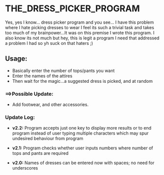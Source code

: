 # THE_DRESS_PICKER_PROGRAM

Yes, yes I know... dress picker program and you see... I have this problem where I hate picking dresses to wear
I feel its such a trivial task and takes too much of my brainpower...It was on this premise I wrote this program.
I also know its not much but hey, this is legit a program I need that addressed a problem I had so yh suck on that haters ;)

## Usage:
- Basically enter the number of tops/pants you want
- Enter the names of the attires
- Then wait for the magic...a suggested dress is picked, and at random

### ==>Possible Update:
- Add footwear, and other accessories.



### Update Log:
- **v2.2:** Program accepts just one key to display more results or to end program
	  instead of user typing multiple characters which may spur undesired behaviour from program
- **v2.1:** Program checks whether user inputs numbers where number of tops and pants are required

- **v2.0:** Names of dresses can be entered now with spaces; no need for underscores

